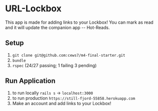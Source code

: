 # URL-Lockbox
This app is made for adding links to your Lockbox! You can mark as read and it will update the companion app -- Hot-Reads. 

## Setup

1. ```git clone git@github.com:cews7/m4-final-starter.git```
2. ```bundle```
3. ```rspec``` (24/27 passing; 1 failing 3 pending)

## Run Application
1. to run locally ```rails s``` -> ```localhost:3000```
2. to run production  ```https://still-fjord-55858.herokuapp.com```
3. Make an account and add links to your Lockbox!
